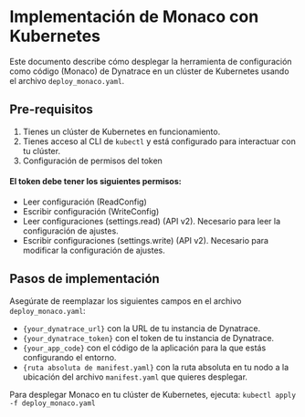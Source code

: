 # Implementación de Monaco con Kubernetes

Este documento describe cómo desplegar la herramienta de configuración como código (Monaco) de Dynatrace en un clúster de Kubernetes usando el archivo `deploy_monaco.yaml`.

## Pre-requisitos

1. Tienes un clúster de Kubernetes en funcionamiento.
2. Tienes acceso al CLI de `kubectl` y está configurado para interactuar con tu clúster.
3. Configuración de permisos del token

#### El token debe tener los siguientes permisos:
- Leer configuración (ReadConfig)
- Escribir configuración (WriteConfig)
- Leer configuraciones (settings.read) (API v2). Necesario para leer la configuración de ajustes.
- Escribir configuraciones (settings.write) (API v2). Necesario para modificar la configuración de ajustes.

## Pasos de implementación

Asegúrate de reemplazar los siguientes campos en el archivo `deploy_monaco.yaml`:

- `{your_dynatrace_url}` con la URL de tu instancia de Dynatrace.
- `{your_dynatrace_token}` con el token de tu instancia de Dynatrace.
- `{your_app_code}` con el código de la aplicación para la que estás configurando el entorno.
- `{ruta absoluta de manifest.yaml}` con la ruta absoluta en tu nodo a la ubicación del archivo `manifest.yaml` que quieres desplegar.

Para desplegar Monaco en tu clúster de Kubernetes, ejecuta:
`kubectl apply -f deploy_monaco.yaml`
